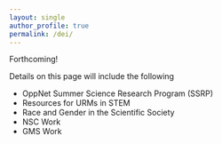 ```yaml
---
layout: single
author_profile: true
permalink: /dei/
---
```


Forthcoming! 

Details on this page will include the following
* OppNet Summer Science Research Program (SSRP)
* Resources for URMs in STEM
* Race and Gender in the Scientific Society
* NSC Work
* GMS Work
